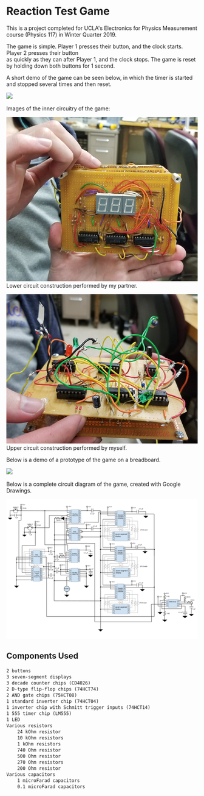 # Reaction Test Game 

This is a project completed for UCLA's Electronics for Physics Measurement course (Physics 117) in Winter Quarter 2019. 

The game is simple. Player 1 presses their button, and the clock starts. Player 2 presses their button  
as quickly as they can after Player 1, and the clock stops. The game is reset by holding down both buttons for 1 second. 

A short demo of the game can be seen below, in which the timer is started and stopped several times and then reset. 

![](reaction_game_box_demo.gif)

Images of the inner circuitry of the game:

![alt text](https://github.com/cmordinibluhm/reaction_test_game/blob/master/display_board.png "Reaction Game Circuit Diagram")
Lower circuit construction performed by my partner. 

![alt text](https://github.com/cmordinibluhm/reaction_test_game/blob/master/game_board.png "Reaction Game Circuit Diagram")
Upper circuit construction performed by myself.

Below is a demo of a prototype of the game on a breadboard.  

![](reaction_test_game_breadboard.gif)

Below is a complete circuit diagram of the game, created with Google Drawings.

![alt text](https://github.com/cmordinibluhm/reaction_test_game/blob/master/reaction_game_diagram.jpg "Reaction Game Circuit Diagram")

## Components Used 

    2 buttons  
    3 seven-segment displays  
    3 decade counter chips (CD4026)  
    2 D-type flip-flop chips (74HCT74)  
    2 AND gate chips (75HCT08)  
    1 standard inverter chip (74HCT04)  
    1 inverter chip with Schmitt trigger inputs (74HCT14)  
    1 555 timer chip (LM555)  
    1 LED  
    Various resistors  
        24 kOhm resistor      
        10 kOhm resistors       
        1 kOhm resistors        
        740 Ohm resistor  
        500 Ohm resistor  
        270 Ohm resistors  
        200 Ohm resistor  
    Various capacitors  
        1 microFarad capacitors  
        0.1 microFarad capacitors  
